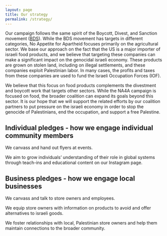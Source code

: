 ```yaml
---
layout: page
title: Our strategy  
permalink: /strategy/
---
```


Our campaign follows the same spirit of the Boycott, Divest, and Sanction movement ([BDS](https://bdsmovement.net/)).
While the BDS movement has targets in different categories, No Appetite for Apartheid focuses primarily on the 
agricultural sector. We base our approach on the fact that the US is a major importer of israeli food products, and we 
believe that targeting these companies can make a significant impact on the genocidal israeli economy. These products are 
grown on stolen land, including on illegal settlements, and these companies exploit Palestinian labor. In many cases,
the profits and taxes from these companies are used to fund the Israeli Occupation Forces (IOF). 

We believe that this focus on food products complements the divestment and boycott work that targets other sectors. 
While the NA4A campaign is focused on food, the broader coalition can expand its goals beyond this sector. 
It is our hope that we will support the related efforts by our coalition partners to put pressure on the israeli economy 
in order to stop the genocide of Palestinians, end the occupation, and support a free Palestine.

## Individual pledges - how we engage individual community members
We canvass and hand out flyers at events.

We aim to grow individuals’ understanding of their role in global systems through teach-ins and educational content 
on our Instagram page.

## Business pledges - how we engage local businesses 
We canvass and talk to store owners and employees.

We equip store owners with information on products to avoid and offer alternatives to israeli goods.

We foster relationships with local, Palestinian store owners and help them maintain connections to the broader community. 

